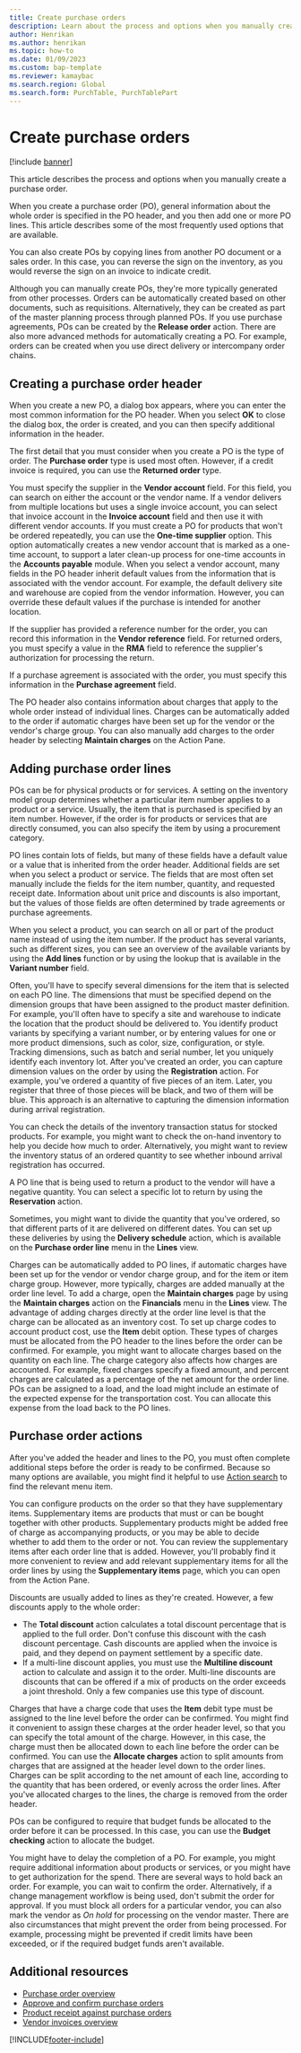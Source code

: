 ```yaml
---
title: Create purchase orders
description: Learn about the process and options when you manually create a purchase order, including an outline on creating a purchase order header.
author: Henrikan
ms.author: henrikan
ms.topic: how-to
ms.date: 01/09/2023
ms.custom: bap-template
ms.reviewer: kamaybac
ms.search.region: Global
ms.search.form: PurchTable, PurchTablePart
---
```


# Create purchase orders

[!include [banner](../includes/banner.md)]

This article describes the process and options when you manually create a purchase order.

When you create a purchase order (PO), general information about the whole order is specified in the PO header, and you then add one or more PO lines. This article describes some of the most frequently used options that are available.  

You can also create POs by copying lines from another PO document or a sales order. In this case, you can reverse the sign on the inventory, as you would reverse the sign on an invoice to indicate credit.  

Although you can manually create POs, they're more typically generated from other processes. Orders can be automatically created based on other documents, such as requisitions. Alternatively, they can be created as part of the master planning process through planned POs. If you use purchase agreements, POs can be created by the **Release order** action. There are also more advanced methods for automatically creating a PO. For example, orders can be created when you use direct delivery or intercompany order chains.

## Creating a purchase order header

When you create a new PO, a dialog box appears, where you can enter the most common information for the PO header. When you select **OK** to close the dialog box, the order is created, and you can then specify additional information in the header.  

The first detail that you must consider when you create a PO is the type of order. The **Purchase order** type is used most often. However, if a credit invoice is required, you can use the **Returned order** type.  

You must specify the supplier in the **Vendor account** field. For this field, you can search on either the account or the vendor name. If a vendor delivers from multiple locations but uses a single invoice account, you can select that invoice account in the **Invoice account** field and then use it with different vendor accounts. If you must create a PO for products that won't be ordered repeatedly, you can use the **One-time supplier** option. This option automatically creates a new vendor account that is marked as a one-time account, to support a later clean-up process for one-time accounts in the **Accounts payable** module. When you select a vendor account, many fields in the PO header inherit default values from the information that is associated with the vendor account. For example, the default delivery site and warehouse are copied from the vendor information. However, you can override these default values if the purchase is intended for another location.  

If the supplier has provided a reference number for the order, you can record this information in the **Vendor reference** field. For returned orders, you must specify a value in the **RMA** field to reference the supplier's authorization for processing the return.  

If a purchase agreement is associated with the order, you must specify this information in the **Purchase agreement** field.  

The PO header also contains information about charges that apply to the whole order instead of individual lines. Charges can be automatically added to the order if automatic charges have been set up for the vendor or the vendor's charge group. You can also manually add charges to the order header by selecting **Maintain charges** on the Action Pane.

## Adding purchase order lines

POs can be for physical products or for services. A setting on the inventory model group determines whether a particular item number applies to a product or a service. Usually, the item that is purchased is specified by an item number. However, if the order is for products or services that are directly consumed, you can also specify the item by using a procurement category.  

PO lines contain lots of fields, but many of these fields have a default value or a value that is inherited from the order header. Additional fields are set when you select a product or service. The fields that are most often set manually include the fields for the item number, quantity, and requested receipt date. Information about unit price and discounts is also important, but the values of those fields are often determined by trade agreements or purchase agreements.  

When you select a product, you can search on all or part of the product name instead of using the item number. If the product has several variants, such as different sizes, you can see an overview of the available variants by using the **Add lines** function or by using the lookup that is available in the **Variant number** field.  

Often, you'll have to specify several dimensions for the item that is selected on each PO line. The dimensions that must be specified depend on the dimension groups that have been assigned to the product master definition. For example, you'll often have to specify a site and warehouse to indicate the location that the product should be delivered to. You identify product variants by specifying a variant number, or by entering values for one or more product dimensions, such as color, size, configuration, or style. Tracking dimensions, such as batch and serial number, let you uniquely identify each inventory lot. After you've created an order, you can capture dimension values on the order by using the **Registration** action. For example, you've ordered a quantity of five pieces of an item. Later, you register that three of those pieces will be black, and two of them will be blue. This approach is an alternative to capturing the dimension information during arrival registration.  

You can check the details of the inventory transaction status for stocked products. For example, you might want to check the on-hand inventory to help you decide how much to order. Alternatively, you might want to review the inventory status of an ordered quantity to see whether inbound arrival registration has occurred.  

A PO line that is being used to return a product to the vendor will have a negative quantity. You can select a specific lot to return by using the **Reservation** action.  

Sometimes, you might want to divide the quantity that you've ordered, so that different parts of it are delivered on different dates. You can set up these deliveries by using the **Delivery schedule** action, which is available on the **Purchase order line** menu in the **Lines** view.  

Charges can be automatically added to PO lines, if automatic charges have been set up for the vendor or vendor charge group, and for the item or item charge group. However, more typically, charges are added manually at the order line level. To add a charge, open the **Maintain charges** page by using the **Maintain charges** action on the **Financials** menu in the **Lines** view. The advantage of adding charges directly at the order line level is that the charge can be allocated as an inventory cost. To set up charge codes to account product cost, use the **Item** debit option. These types of charges must be allocated from the PO header to the lines before the order can be confirmed. For example, you might want to allocate charges based on the quantity on each line. The charge category also affects how charges are accounted. For example, fixed charges specify a fixed amount, and percent charges are calculated as a percentage of the net amount for the order line. POs can be assigned to a load, and the load might include an estimate of the expected expense for the transportation cost. You can allocate this expense from the load back to the PO lines.

## Purchase order actions

After you've added the header and lines to the PO, you must often complete additional steps before the order is ready to be confirmed. Because so many options are available, you might find it helpful to use [Action search](../../fin-ops-core/fin-ops/get-started/action-search.md) to find the relevant menu item.  

You can configure products on the order so that they have supplementary items. Supplementary items are products that must or can be bought together with other products. Supplementary products might be added free of charge as accompanying products, or you may be able to decide whether to add them to the order or not. You can review the supplementary items after each order line that is added. However, you'll probably find it more convenient to review and add relevant supplementary items for all the order lines by using the **Supplementary items** page, which you can open from the Action Pane.  

Discounts are usually added to lines as they're created. However, a few discounts apply to the whole order:

- The **Total discount** action calculates a total discount percentage that is applied to the full order. Don't confuse this discount with the cash discount percentage. Cash discounts are applied when the invoice is paid, and they depend on payment settlement by a specific date.
- If a multi-line discount applies, you must use the **Multiline discount** action to calculate and assign it to the order. Multi-line discounts are discounts that can be offered if a mix of products on the order exceeds a joint threshold. Only a few companies use this type of discount.

Charges that have a charge code that uses the **Item** debit type must be assigned to the line level before the order can be confirmed. You might find it convenient to assign these charges at the order header level, so that you can specify the total amount of the charge. However, in this case, the charge must then be allocated down to each line before the order can be confirmed. You can use the **Allocate charges** action to split amounts from charges that are assigned at the header level down to the order lines. Charges can be split according to the net amount of each line, according to the quantity that has been ordered, or evenly across the order lines. After you've allocated charges to the lines, the charge is removed from the order header.  

POs can be configured to require that budget funds be allocated to the order before it can be processed. In this case, you can use the **Budget checking** action to allocate the budget.  

You might have to delay the completion of a PO. For example, you might require additional information about products or services, or you might have to get authorization for the spend. There are several ways to hold back an order. For example, you can wait to confirm the order. Alternatively, if a change management workflow is being used, don't submit the order for approval. If you must block all orders for a particular vendor, you can also mark the vendor as *On hold* for processing on the vendor master. There are also circumstances that might prevent the order from being processed. For example, processing might be prevented if credit limits have been exceeded, or if the required budget funds aren't available.

## Additional resources

- [Purchase order overview](purchase-order-overview.md)
- [Approve and confirm purchase orders](purchase-order-approval-confirmation.md)
- [Product receipt against purchase orders](product-receipt-against-purchase-orders.md)
- [Vendor invoices overview](../../finance/accounts-payable/vendor-invoices-overview.md)

[!INCLUDE[footer-include](../../includes/footer-banner.md)]
